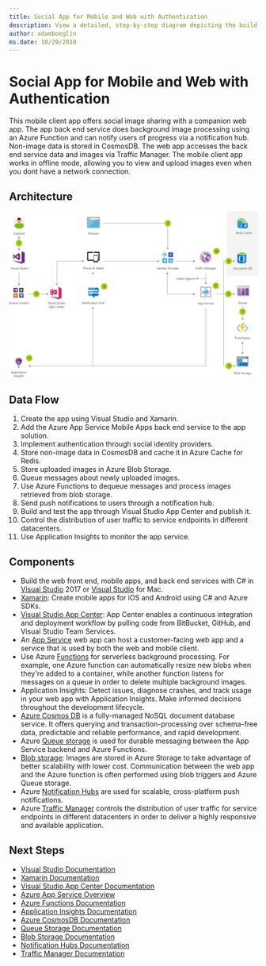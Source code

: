 ```yaml
---
title: Social App for Mobile and Web with Authentication 
description: View a detailed, step-by-step diagram depicting the build process and implementation of the mobile client app architecture that offers social image sharing with a companion web app and authentication abilities, even while offline.
author: adamboeglin
ms.date: 10/29/2018
---
```

# Social App for Mobile and Web with Authentication 
This mobile client app offers social image sharing with a companion web app. The app back end service does background image processing using an Azure Function and can notify users of progress via a notification hub. Non-image data is stored in CosmosDB. The web app accesses the back end service data and images via Traffic Manager.
The mobile client app works in offline mode, allowing you to view and upload images even when you dont have a network connection.

## Architecture
<img src="media/social-mobile-and-web-app-with-authentication.svg" alt='architecture diagram' />

## Data Flow
1. Create the app using Visual Studio and Xamarin.
1. Add the Azure App Service Mobile Apps back end service to the app solution.
1. Implement authentication through social identity providers.
1. Store non-image data in CosmosDB and cache it in Azure Cache for Redis.
1. Store uploaded images in Azure Blob Storage.
1. Queue messages about newly uploaded images.
1. Use Azure Functions to dequeue messages and process images retrieved from blob storage.
1. Send push notifications to users through a notification hub.
1. Build and test the app through Visual Studio App Center and publish it.
1. Control the distribution of user traffic to service endpoints in different datacenters.
1. Use Application Insights to monitor the app service.

## Components
* Build the web front end, mobile apps, and back end services with C# in [Visual Studio](https://docs.microsoft.comhttp://azure.microsoft.com/visualstudio) 2017 or [Visual Studio](https://docs.microsoft.comhttp://azure.microsoft.com/visualstudio) for Mac.
* [Xamarin](https://docs.microsoft.comhref="http://azure.microsoft.com/xamarin): Create mobile apps for iOS and Android using C# and Azure SDKs.
* [Visual Studio App Center](href="http://azure.microsoft.com/services/app-center/): App Center enables a continuous integration and deployment workflow by pulling code from BitBucket, GitHub, and Visual Studio Team Services.
* An [App Service](http://azure.microsoft.com/services/app-service/) web app can host a customer-facing web app and a service that is used by both the web and mobile client.
* Use Azure [Functions](http://azure.microsoft.com/services/functions/) for serverless background processing. For example, one Azure function can automatically resize new blobs when they're added to a container, while another function listens for messages on a queue in order to delete multiple background images.
* Application Insights: Detect issues, diagnose crashes, and track usage in your web app with Application Insights. Make informed decisions throughout the development lifecycle.
* [Azure Cosmos DB](http://azure.microsoft.com/services/cosmos-db/) is a fully-managed NoSQL document database service. It offers querying and transaction-processing over schema-free data, predictable and reliable performance, and rapid development.
* Azure [Queue storage](http://azure.microsoft.com/services/storage/queues/) is used for durable messaging between the App Service backend and Azure Functions.
* [Blob storage](href="http://azure.microsoft.com/services/storage/blobs/): Images are stored in Azure Storage to take advantage of better scalability with lower cost. Communication between the web app and the Azure function is often performed using blob triggers and Azure Queue storage.
* Azure [Notification Hubs](http://azure.microsoft.com/services/notification-hubs/) are used for scalable, cross-platform push notifications.
* Azure [Traffic Manager](http://azure.microsoft.com/services/traffic-manager/) controls the distribution of user traffic for service endpoints in different datacenters in order to deliver a highly responsive and available application.

## Next Steps
* [Visual Studio Documentation](https://docs.microsoft.com/visualstudio)
* [Xamarin Documentation](https://docs.microsoft.com/xamarin)
* [Visual Studio App Center Documentation](https://docs.microsoft.com/appcenter)
* [Azure App Service Overview](href="http://azure.microsoft.com/services/app-service/)
* [Azure Functions Documentation](https://docs.microsoft.com/azure/azure-functions/functions-triggers-bindings)
* [Application Insights Documentation](https://docs.microsoft.com/azure/application-insights/)
* [Azure CosmosDB Documentation](https://docs.microsoft.com/azure/cosmos-db/)
* [Queue Storage Documentation](https://docs.microsoft.com/azure/storage/queues/storage-dotnet-how-to-use-queues)
* [Blob Storage Documentation](https://docs.microsoft.com/azure/storage/blobs/storage-dotnet-how-to-use-blobs)
* [Notification Hubs Documentation](https://docs.microsoft.com/azure/notification-hubs/)
* [Traffic Manager Documentation](https://docs.microsoft.com/azure/traffic-manager/traffic-manager-overview)